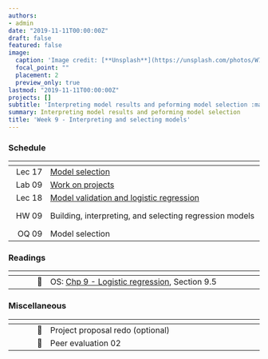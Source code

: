 ```yaml
---
authors:
- admin
date: "2019-11-11T00:00:00Z"
draft: false
featured: false
image:
  caption: 'Image credit: [**Unsplash**](https://unsplash.com/photos/W72t0b-bmb0)'
  focal_point: ""
  placement: 2
  preview_only: true
lastmod: "2019-11-11T00:00:00Z"
projects: []
subtitle: 'Interpreting model results and peforming model selection :mag:'
summary: Interpreting model results and peforming model selection
title: 'Week 9 - Interpreting and selecting models'
---
```


### Schedule

| <div style="width:60px"></div>  | <div style="width:420px"></div> |  <div style="width:190px"></div>   |
|---:|---|---|
| Lec 17 | [Model selection](/slides/w9_d1-model-selection/w9_d1-model-selection.html)  | |
| Lab 09 | [Work on projects](/labs/lab-09/lab-09-work-on-projects.html) | **Due:** Fri, 15 Nov, 17:00 |
| Lec 18 | [Model validation and logistic regression](/slides/w9_d2-model-validation/w9_d2-model-validation.html) | |
| HW 09  | Building, interpreting, and selecting regression models | **Due:** Wed, 20 Nov, 17:00 |
| OQ 09  | Model selection | **Due:** Fri, 22 Nov, 17:00 |

### Readings

| <div style="width:60px"></div>  | <div style="width:420px"></div>  |  <div style="width:190px"></div> |
|----:|---|---|
| :open_book: | OS: [Chp 9 - Logistic regression](https://www.openintro.org/stat/textbook.php?stat_book=os), Section 9.5 | **Required** |

### Miscellaneous

| <div style="width:60px"></div>  | <div style="width:420px"></div>  |  <div style="width:190px"></div> |
|----:|---|---|
| :radio_button:  | Project proposal redo (optional) | **Due:** Mon, 11 Oct, 17:00 |
| :radio_button:  | Peer evaluation 02 | **Due:** Tue, 12 Oct, 17:00 |
